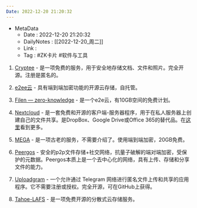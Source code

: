 ```yaml
---
Date: 2022-12-20 21:20:32
---
```

- MetaData
	- Date : 2022-12-20 21:20:32
	- DailyNotes : [[2022-12-20_周二]]
	- Link : 
	- Tag : #ZK卡片 #软件与工具 


1. [Cryptee](https://crypt.ee/) - 是一项免费的服务，用于安全地存储文档、文件和照片。完全开源。注册是匿名的。

2. [e2ee云](https://e2ee-cloud.com/) - 具有端到端加密功能的开源云存储，自托管。

3. [Filen — zero-knowledge](https://filen.io/) - 是一个e2e云，有10GB空间的免费计划。

4. [Nextcloud](https://nextcloud.com/) - 是一套免费和开源的客户端-服务器程序，用于在私人服务器上创建自己的文件共享。是DropBox、Google Drive或Office 365的替代品。在[这里](https://iyouport.substack.com/p/nextcloud)看到更多。

5. [MEGA](https://mega.io/) - 是一项古老的服务，不需要介绍了。使用端到端加密，20GB免费。

6. [Peergos](https://peergos.org/) - 安全的p2p文件存储+社交网络，抗量子破解的端对端加密，受保护的元数据。Peergos本质上是一个去中心化的网络，具有上传、存储和分享文件的能力。

7. [Uploadgram](https://f-droid.org/packages/com.pato05.uploadgram/) - 一个允许通过 Telegram 网络进行匿名文件上传和共享的应用程序。它不需要注册或授权。完全开源，可在GitHub上获得。

8. [Tahoe-LAFS](https://www.tahoe-lafs.org/trac/tahoe-lafs) - 是一项免费开源的分散式云存储服务。